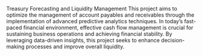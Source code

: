 Treasury Forecasting and Liquidity Management
This project aims to optimize the management of account payables and receivables through the implementation of advanced predictive analytics techniques. In today’s fast-paced financial environment, effective cash flow management is crucial for sustaining business operations and achieving financial stability. By leveraging data-driven insights, this project seeks to enhance decision-making processes and improve overall liquidity.

